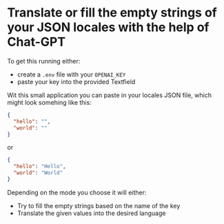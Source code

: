 # Translate or fill the empty strings of your JSON locales with the help of Chat-GPT

To get this running either:

- create a `.env` file with your `OPENAI_KEY`
- paste your key into the provided Textfield

Wit this small application you can paste in your locales JSON file, which might look somehing like this:

```json
{
  "hello": "",
  "world": ""
}
```

or

```json
{
  "hello": "Hello",
  "world": "World"
}
```

Depending on the mode you choose it will either:

- Try to fill the empty strings based on the name of the key
- Translate the given values into the desired language
